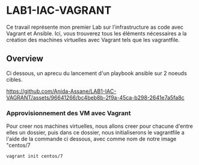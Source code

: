 # LAB1-IAC-VAGRANT

Ce travail représente mon premier Lab sur l'infrastructure as code avec Vagrant et Ansible. Ici, vous trouverez tous les éléments nécessaires a
la création des machines virtuelles avec Vagrant tels que les vagrantfile.

## Overview
Ci dessous, un aprecu du lancement d'un playbook ansible sur 2 noeuds cibles.

https://github.com/Anida-Assane/LAB1-IAC-VAGRANT/assets/96641266/bc4beb8b-2f9a-45ca-b298-2641e7a5fa8c

### Approvisionnement des VM avec Vagrant
Pour creer nos machines virtuelles, nous allons creer pour chacune d'entre elles un dossier, puis dans ce dossier, nous initialiserons le vagrantfile a l'aide de la commande ci dessous, avec comme nom de notre 
image "centos/7
```
vagrant init centos/7
```

